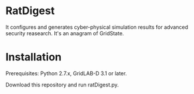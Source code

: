# RatDigest

It configures and generates cyber-physical simulation results for advanced security reasearch. It's an anagram of GridState.

# Installation

Prerequisites: Python 2.7.x, GridLAB-D 3.1 or later.

Download this repository and run ratDigest.py.